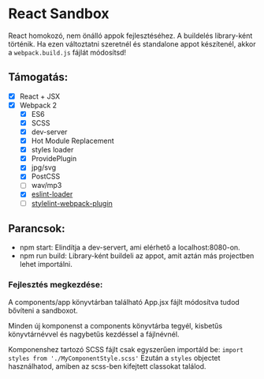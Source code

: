 # React Sandbox
React homokozó, nem önálló appok fejlesztéséhez. A buildelés library-ként történik. Ha ezen változtatni szeretnél és standalone appot készítenél, akkor a `webpack.build.js` fájlát módosítsd!

## Támogatás:
- [x] React + JSX
- [x] Webpack 2
  * [x] ES6
  * [x] SCSS
  * [x] dev-server
  * [x] Hot Module Replacement
  * [x] styles loader
  * [x] ProvidePlugin
  * [x] jpg/svg
  * [x] PostCSS
  * [ ] wav/mp3
  * [X] [eslint-loader](https://github.com/MoOx/eslint-loader)
  * [ ] [stylelint-webpack-plugin](https://github.com/JaKXz/stylelint-webpack-plugin)

## Parancsok:
- npm start: Elindítja a dev-servert, ami elérhető a localhost:8080-on.
- npm run build: Library-ként buildeli az appot, amit aztán más projectben lehet importálni.

### Fejlesztés megkezdése:
A components/app könyvtárban található App.jsx fájlt módosítva tudod bővíteni a sandboxot.

Minden új komponenst a components könyvtárba tegyél, kisbetűs könyvtárnévvel és nagybetűs kezdéssel a fájlnévnél.

Komponenshez tartozó SCSS fájlt csak egyszerűen importáld be:
`import styles from './MyComponentStyle.scss'`
Ezután a `styles` objectet használhatod, amiben az scss-ben kifejtett classokat találod.
